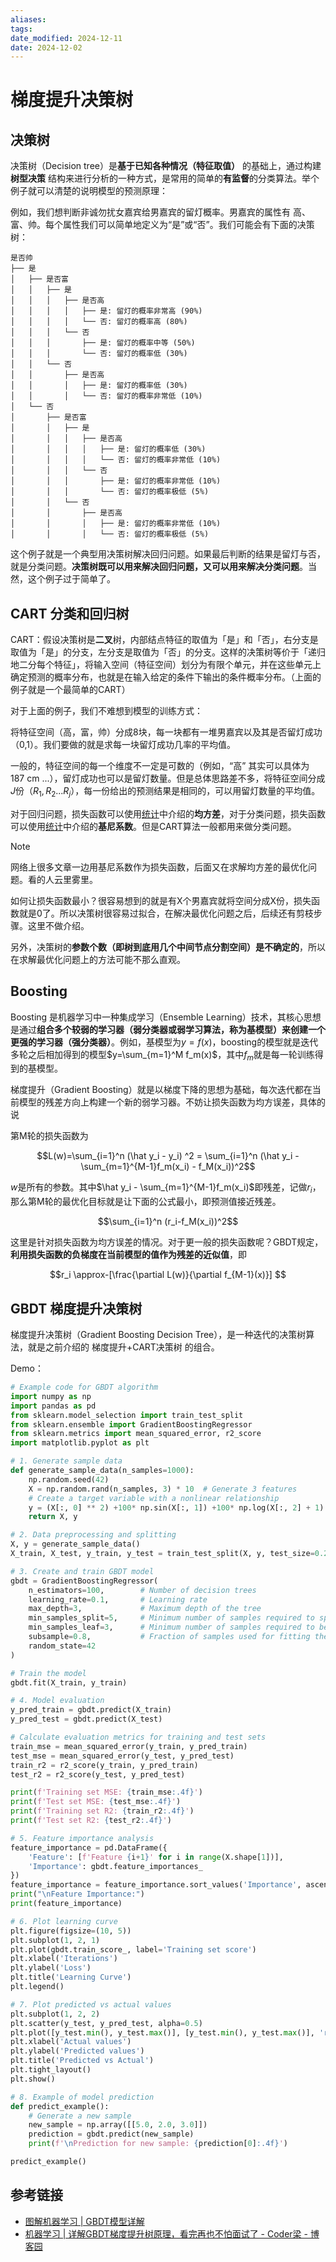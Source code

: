 ```yaml
---
aliases: 
tags: 
date_modified: 2024-12-11
date: 2024-12-02
---
```


# 梯度提升决策树

## 决策树

决策树（Decision tree）是**基于已知各种情况（特征取值）** 的基础上，通过构建 **树型决策** 结构来进行分析的一种方式，是常用的简单的**有监督**的分类算法。举个例子就可以清楚的说明模型的预测原理：

例如，我们想判断非诚勿扰女嘉宾给男嘉宾的留灯概率。男嘉宾的属性有 高、富、帅。每个属性我们可以简单地定义为“是”或“否”。我们可能会有下面的决策树：

```
是否帅
├── 是
│   ├── 是否富
│   │   ├── 是
│   │   │   ├── 是否高
│   │   │   │   ├── 是: 留灯的概率非常高 (90%)
│   │   │   │   └── 否: 留灯的概率高 (80%)
│   │   │   └── 否
│   │   │       ├── 是: 留灯的概率中等 (50%)
│   │   │       └── 否: 留灯的概率低 (30%)
│   │   └── 否
│   │       ├── 是否高
│   │       │   ├── 是: 留灯的概率低 (30%)
│   │       │   └── 否: 留灯的概率非常低 (10%)
│   └── 否
│       ├── 是否富
│       │   ├── 是
│       │   │   ├── 是否高
│       │   │   │   ├── 是: 留灯的概率低 (30%)
│       │   │   │   └── 否: 留灯的概率非常低 (10%)
│       │   │   └── 否
│       │   │       ├── 是: 留灯的概率非常低 (10%)
│       │   │       └── 否: 留灯的概率极低 (5%)
│       │   └── 否
│       │       ├── 是否高
│       │       │   ├── 是: 留灯的概率非常低 (10%)
│       │       │   └── 否: 留灯的概率极低 (5%)
```

这个例子就是一个典型用决策树解决回归问题。如果最后判断的结果是留灯与否，就是分类问题。**决策树既可以用来解决回归问题，又可以用来解决分类问题**。当然，这个例子过于简单了。

## CART 分类和回归树

CART：假设决策树是**二叉**树，内部结点特征的取值为「是」和「否」，右分支是取值为「是」的分支，左分支是取值为「否」的分支。这样的决策树等价于「递归地二分每个特征」，将输入空间（特征空间）划分为有限个单元，并在这些单元上确定预测的概率分布，也就是在输入给定的条件下输出的条件概率分布。（上面的例子就是一个最简单的CART）

对于上面的例子，我们不难想到模型的训练方式：

将特征空间（高，富，帅）分成8块，每一块都有一堆男嘉宾以及其是否留灯成功（0,1）。我们要做的就是求每一块留灯成功几率的平均值。

一般的，特征空间的每一个维度不一定是可数的（例如，“高” 其实可以具体为 187 cm ...），留灯成功也可以是留灯数量。但是总体思路差不多，将特征空间分成$J$份（$R_1,R_2...R_j$），每一份给出的预测结果是相同的，可以用留灯数量的平均值。

对于回归问题，损失函数可以使用[统计](统计.md)中介绍的**均方差**，对于分类问题，损失函数可以使用[统计](统计.md)中介绍的**基尼系数**。但是CART算法一般都用来做分类问题。

> [!NOTE]
> 网络上很多文章一边用基尼系数作为损失函数，后面又在求解均方差的最优化问题。看的人云里雾里。

如何让损失函数最小？很容易想到的就是有X个男嘉宾就将空间分成X份，损失函数就是0了。所以决策树很容易过拟合，在解决最优化问题之后，后续还有剪枝步骤。这里不做介绍。

另外，决策树的**参数个数（即树到底用几个中间节点分割空间）是不确定的**，所以在求解最优化问题上的方法可能不那么直观。

## Boosting

Boosting 是机器学习中一种集成学习（Ensemble Learning）技术，其核心思想是通过**组合多个较弱的学习器（弱分类器或弱学习算法，称为基模型）来创建一个更强的学习器（强分类器）**。例如，基模型为$y=f(x)$，boosting的模型就是迭代多轮之后相加得到的模型$y=\sum_{m=1}^M f_m(x)$，其中$f_m$就是每一轮训练得到的基模型。

梯度提升（Gradient Boosting）就是以梯度下降的思想为基础，每次迭代都在当前模型的残差方向上构建一个新的弱学习器。不妨让损失函数为均方误差，具体的说

第M轮的损失函数为

$$L(w)=\sum_{i=1}^n (\hat y_i - y_i) ^2 = \sum_{i=1}^n (\hat y_i - \sum_{m=1}^{M-1}f_m(x_i) - f_M(x_i))^2$$

$w$是所有的参数。其中$\hat y_i - \sum_{m=1}^{M-1}f_m(x_i)$即残差，记做$r_i$，那么第M轮的最优化目标就是让下面的公式最小，即预测值接近残差。

$$\sum_{i=1}^n (r_i-f_M(x_i))^2$$

这里是针对损失函数为均方误差的情况。对于更一般的损失函数呢？GBDT规定，**利用损失函数的负梯度在当前模型的值作为残差的近似值**，即

$$r_i \approx-[\frac{\partial L(w)}{\partial f_{M-1}(x)}] $$

## GBDT 梯度提升决策树

梯度提升决策树（Gradient Boosting Decision Tree），是一种迭代的决策树算法，就是之前介绍的 梯度提升+CART决策树 的组合。

Demo：

```python
# Example code for GBDT algorithm
import numpy as np
import pandas as pd
from sklearn.model_selection import train_test_split
from sklearn.ensemble import GradientBoostingRegressor
from sklearn.metrics import mean_squared_error, r2_score
import matplotlib.pyplot as plt

# 1. Generate sample data
def generate_sample_data(n_samples=1000):
    np.random.seed(42)
    X = np.random.rand(n_samples, 3) * 10  # Generate 3 features
    # Create a target variable with a nonlinear relationship
    y = (X[:, 0] ** 2) +100* np.sin(X[:, 1]) +100* np.log(X[:, 2] + 1) + np.random.normal(0, 0.1, n_samples)
    return X, y

# 2. Data preprocessing and splitting
X, y = generate_sample_data()
X_train, X_test, y_train, y_test = train_test_split(X, y, test_size=0.2, random_state=42)

# 3. Create and train GBDT model
gbdt = GradientBoostingRegressor(
    n_estimators=100,        # Number of decision trees
    learning_rate=0.1,       # Learning rate
    max_depth=3,             # Maximum depth of the tree
    min_samples_split=5,     # Minimum number of samples required to split an internal node
    min_samples_leaf=3,      # Minimum number of samples required to be at a leaf node
    subsample=0.8,           # Fraction of samples used for fitting the individual learners
    random_state=42
)

# Train the model
gbdt.fit(X_train, y_train)

# 4. Model evaluation
y_pred_train = gbdt.predict(X_train)
y_pred_test = gbdt.predict(X_test)

# Calculate evaluation metrics for training and test sets
train_mse = mean_squared_error(y_train, y_pred_train)
test_mse = mean_squared_error(y_test, y_pred_test)
train_r2 = r2_score(y_train, y_pred_train)
test_r2 = r2_score(y_test, y_pred_test)

print(f'Training set MSE: {train_mse:.4f}')
print(f'Test set MSE: {test_mse:.4f}')
print(f'Training set R2: {train_r2:.4f}')
print(f'Test set R2: {test_r2:.4f}')

# 5. Feature importance analysis
feature_importance = pd.DataFrame({
    'Feature': [f'Feature {i+1}' for i in range(X.shape[1])],
    'Importance': gbdt.feature_importances_
})
feature_importance = feature_importance.sort_values('Importance', ascending=False)
print("\nFeature Importance:")
print(feature_importance)

# 6. Plot learning curve
plt.figure(figsize=(10, 5))
plt.subplot(1, 2, 1)
plt.plot(gbdt.train_score_, label='Training set score')
plt.xlabel('Iterations')
plt.ylabel('Loss')
plt.title('Learning Curve')
plt.legend()

# 7. Plot predicted vs actual values
plt.subplot(1, 2, 2)
plt.scatter(y_test, y_pred_test, alpha=0.5)
plt.plot([y_test.min(), y_test.max()], [y_test.min(), y_test.max()], 'r--', lw=2)
plt.xlabel('Actual values')
plt.ylabel('Predicted values')
plt.title('Predicted vs Actual')
plt.tight_layout()
plt.show()

# 8. Example of model prediction
def predict_example():
    # Generate a new sample
    new_sample = np.array([[5.0, 2.0, 3.0]])
    prediction = gbdt.predict(new_sample)
    print(f'\nPrediction for new sample: {prediction[0]:.4f}')

predict_example()
```

## 参考链接

- [图解机器学习 | GBDT模型详解](https://www.showmeai.tech/article-detail/193)
- [机器学习 | 详解GBDT梯度提升树原理，看完再也不怕面试了 - Coder梁 - 博客园](https://www.cnblogs.com/techflow/p/13445042.html)
